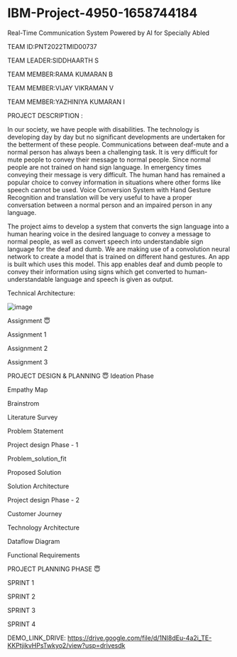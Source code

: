 # IBM-Project-4950-1658744184
Real-Time Communication System Powered by AI for Specially Abled

TEAM ID:PNT2022TMID00737

TEAM LEADER:SIDDHAARTH S

TEAM MEMBER:RAMA KUMARAN B

TEAM MEMBER:VIJAY VIKRAMAN V

TEAM MEMBER:YAZHINIYA KUMARAN I


PROJECT DESCRIPTION :

In our society, we have people with disabilities. The technology is developing day by day but no significant developments are undertaken for the betterment of these people. Communications between deaf-mute and a normal person has always been a challenging task. It is very difficult for mute people to convey their message to normal people. Since normal people are not trained on hand sign language. In emergency times conveying their message is very difficult. The human hand has remained a popular choice to convey information in situations where other forms like speech cannot be used. Voice Conversion System with Hand Gesture Recognition and translation will be very useful to have a proper conversation between a normal person and an impaired person in any language.

The project aims to develop a system that converts the sign language into a human hearing voice in the desired language to convey a message to normal people, as well as convert speech into understandable sign language for the deaf and dumb. We are making use of a convolution neural network to create a model that is trained on different hand gestures. An app is built which uses this model. This app enables deaf and dumb people to convey their information using signs which get converted to human-understandable language and speech is given as output.


Technical Architecture:

![image](https://user-images.githubusercontent.com/103492637/202866472-32216fdf-ff2e-4902-b1b2-22231c6fa909.png)

Assignment 😇


Assignment 1

Assignment 2

Assignment 3


PROJECT DESIGN & PLANNING 😇 Ideation Phase


Empathy Map

Brainstrom

Literature Survey

Problem Statement


Project design Phase - 1


Problem_solution_fit

Proposed Solution

Solution Architecture

Project design Phase - 2

Customer Journey

Technology Architecture

Dataflow Diagram

Functional Requirements

PROJECT PLANNING PHASE 😇


SPRINT 1

SPRINT 2

SPRINT 3

SPRINT 4


DEMO_LINK_DRIVE: https://drive.google.com/file/d/1NI8dEu-4a2i_TE-KKPtjikvHPsTwkyo2/view?usp=drivesdk

